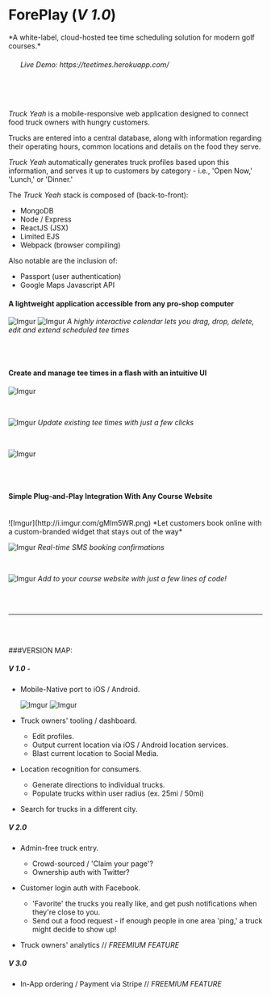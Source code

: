 <h1>ForePlay (<i>V 1.0</i>)</h1>
*A white-label, cloud-hosted tee time scheduling solution for modern golf courses.*
<h6>&nbsp;&nbsp;&nbsp;&nbsp;&nbsp;&nbsp;Live Demo: https://teetimes.herokuapp.com/</h6>

<br/>
<br/>

*Truck Yeah* is a mobile-responsive web application designed to connect food truck owners with hungry customers. 

Trucks are entered into a central database, along with information regarding their operating hours, common locations and details on the food they serve.

*Truck Yeah* automatically generates truck profiles based upon this information, and serves it up to customers by category - i.e., 'Open Now,' 'Lunch,' or 'Dinner.'

The *Truck Yeah* stack is composed of (back-to-front):
- MongoDB
- Node / Express
- ReactJS (JSX)
- Limited EJS
- Webpack (browser compiling)

Also notable are the inclusion of:
- Passport (user authentication)
- Google Maps Javascript API


#### A lightweight application accessible from any pro-shop computer
![Imgur](http://i.imgur.com/7S2Ogc8.png)
![Imgur](http://i.imgur.com/6pfitg3.png)
*A highly interactive calendar lets you drag, drop, delete, edit and extend scheduled tee times*

<br/>
<br/>

#### Create and manage tee times in a flash with an intuitive UI
![Imgur](http://i.imgur.com/0xdD0Ei.png)

<br/>

![Imgur](http://i.imgur.com/QlxTbd6.png)
*Update existing tee times with just a few clicks*

<br/>

![Imgur](http://i.imgur.com/B989NqB.png)

<br/><br/>

#### Simple Plug-and-Play Integration With Any Course Website 
<br/>
![Imgur](http://i.imgur.com/gMIm5WR.png)
*Let customers book online with a custom-branded widget that stays out of the way*


<br/>

![Imgur](http://i.imgur.com/UmdqXrl.png)
*Real-time SMS booking confirmations*

<br/>

![Imgur](http://i.imgur.com/iWfu836.png)
*Add to your course website with just a few lines of code!*

<br/>
<br/>

---

<br/>
<br/>

###VERSION MAP: 

##### V 1.0 - 
- Mobile-Native port to iOS / Android.

  ![Imgur](http://i.imgur.com/dU3aQLM.png)
  ![Imgur](http://i.imgur.com/NEUiAZG.jpg)

- Truck owners' tooling / dashboard. 
  - Edit profiles.
  - Output current location via iOS / Android location services.
  - Blast current location to Social Media.
  
- Location recognition for consumers.
  - Generate directions to individual trucks.
  - Populate trucks within user radius (ex. 25mi / 50mi)
  
- Search for trucks in a different city.

##### V 2.0
- Admin-free truck entry.
  - Crowd-sourced / 'Claim your page'?
  - Ownership auth with Twitter?

- Customer login auth with Facebook. 
  - 'Favorite' the trucks you really like, and get push notifications when they're close to you.
  - Send out a food request - if enough people in one area 'ping,' a truck might decide to show up!
  
- Truck owners' analytics //  *FREEMIUM FEATURE*

##### V 3.0
- In-App ordering / Payment via Stripe // *FREEMIUM FEATURE*
  
